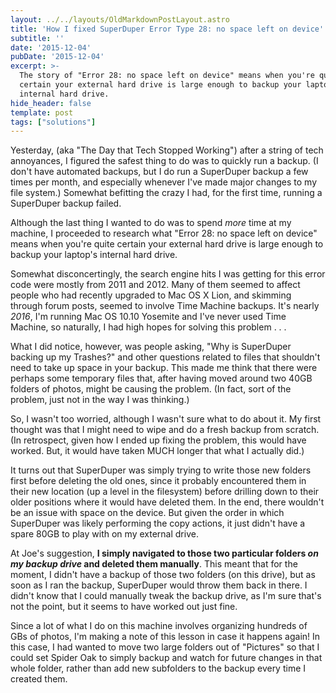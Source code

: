 ```yaml
---
layout: ../../layouts/OldMarkdownPostLayout.astro
title: 'How I fixed SuperDuper Error Type 28: no space left on device'
subtitle: ''
date: '2015-12-04'
pubDate: '2015-12-04'
excerpt: >-
  The story of "Error 28: no space left on device" means when you're quite
  certain your external hard drive is large enough to backup your laptop's
  internal hard drive.
hide_header: false
template: post
tags: ["solutions"]
---
```

Yesterday, (aka "The Day that Tech Stopped Working") after a string of tech annoyances, I figured the safest thing to do was to quickly run a backup. (I don't have automated backups, but I do run a SuperDuper backup a few times per month, and especially whenever I've made major changes to my file system.) Somewhat befitting the crazy I had, for the first time, running a SuperDuper backup failed. 

Although the last thing I wanted to do was to spend *more* time at my machine, I proceeded to research what "Error 28: no space left on device" means when you're quite certain your external hard drive is large enough to backup your laptop's internal hard drive.

Somewhat disconcertingly, the search engine hits I was getting for this error code were mostly from 2011 and 2012. Many of them seemed to affect people who had recently upgraded to Mac OS X Lion, and skimming through forum posts, seemed to involve Time Machine backups. It's nearly *2016*, I'm running Mac OS 10.10 Yosemite and I've never used Time Machine, so naturally, I had high hopes for solving this problem . . .

What I did notice, however, was people asking, "Why is SuperDuper backing up my Trashes?" and other questions related to files that shouldn't need to take up space in your backup. This made me think that there were perhaps some temporary files that, after having moved around two 40GB folders of photos, might be causing the problem. (In fact, sort of the problem, just not in the way I was thinking.)

So, I wasn't too worried, although I wasn't sure what to do about it. My first thought was that I might need to wipe and do a fresh backup from scratch. (In retrospect, given how I ended up fixing the problem, this would have worked. But, it would have taken MUCH longer that what I actually did.)

It turns out that SuperDuper was simply trying to write those new folders first before deleting the old ones, since it probably encountered them in their new location (up a level in the filesystem) before drilling down to their older positions where it would have deleted them. In the end, there wouldn't be an issue with space on the device. But given the order in which SuperDuper was likely performing the copy actions, it just didn't have a spare 80GB to play with on my external drive.

At Joe's suggestion, <b>I simply navigated to those two particular folders *on my backup drive* and deleted them manually</b>. This meant that for the moment, I didn't have a backup of those two folders (on this drive), but as soon as I ran the backup, SuperDuper would throw them back in there. I didn't know that I could manually tweak the backup drive, as I'm sure that's not the point, but it seems to have worked out just fine.

Since a lot of what I do on this machine involves organizing hundreds of GBs of photos, I'm making a note of this lesson in case it happens again! In this case, I had wanted to move two large folders out of "Pictures" so that I could set Spider Oak to simply backup and watch for future changes in that whole folder, rather than add new subfolders to the backup every time I created them.